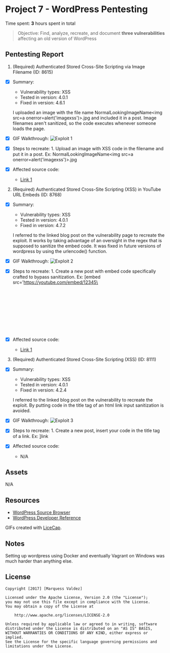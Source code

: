 # Project 7 - WordPress Pentesting

Time spent: **3** hours spent in total

> Objective: Find, analyze, recreate, and document **three vulnerabilities** affecting an old version of WordPress

## Pentesting Report

	
1. (Required) Authenticated Stored Cross-Site Scripting via Image Filename (ID: 8615)

  - [x] Summary: 
    - Vulnerability types: XSS
    - Tested in version: 4.0.1
    - Fixed in version: 4.6.1
    
    I uploaded an image with the file name NormalLookingImageName<img src=a onerror=alert('imagexss')>.jpg and included it in a post. Image filenames aren't sanitized, so the code executes whenever someone loads the page.
    
  - [x] GIF Walkthrough: 
		<img src='http://i.imgur.com/GelORed.gif' title='Exploit 1' width='' alt='Exploit 1' />
  - [x] Steps to recreate:
		1. Upload an image with XSS code in the filename and put it in a post.
		Ex: NormalLookingImageName<img src=a onerror=alert('imagexss')>.jpg
  - [x] Affected source code:
    - [Link 1](https://github.com/WordPress/WordPress/commit/c9e60dab176635d4bfaaf431c0ea891e4726d6e0)

2. (Required) Authenticated Stored Cross-Site Scripting (XSS) in YouTube URL Embeds (ID: 8768)
  - [x] Summary: 
    - Vulnerability types: XSS
    - Tested in version: 4.0.1
    - Fixed in version: 4.7.2
    
	I referred to the linked blog post on the vulnerability page to recreate the exploit. It works by taking advantage of an oversight in the regex that is supposed to sanitize the embed code. It was fixed in future versions of wordpress by using the urlencode() function.
	
  - [x] GIF Walkthrough: 
		<img src='http://i.imgur.com/AXnl9jA.gif' title='Exploit 2' width='' alt='Exploit 2' />  
  - [x] Steps to recreate: 
		1. Create a new post with embed code specifically crafted to bypass sanitization.
			Ex: [embed src='https://youtube.com/embed/12345\<svg onload=alert(1)>'][/embed]
  - [x] Affected source code:
    - [Link 1](https://github.com/WordPress/WordPress/commit/419c8d97ce8df7d5004ee0b566bc5e095f0a6ca8)

3. (Required) Authenticated Stored Cross-Site Scripting (XSS) (ID: 8111)
  - [x] Summary: 
    - Vulnerability types: XSS
    - Tested in version: 4.0.1
    - Fixed in version: 4.2.4
    
	I referred to the linked blog post on the vulnerability to recreate the exploit. By putting code in the title tag of an html link input sanitization is avoided.
	
  - [x] GIF Walkthrough:
		<img src='http://i.imgur.com/lki7Yhh.gif' title='Exploit 3' width='' alt='Exploit 3' />  
  - [x] Steps to recreate: 
		1. Create a new post, insert your code in the title tag of a link.
			Ex: <a href="[caption code=">]</a><a title=" onmouseover=alert('test')  ">link</a>
  - [x] Affected source code:
    - N/A

## Assets

N/A

## Resources

- [WordPress Source Browser](https://core.trac.wordpress.org/browser/)
- [WordPress Developer Reference](https://developer.wordpress.org/reference/)

GIFs created with [LiceCap](http://www.cockos.com/licecap/).

## Notes

Setting up wordpress using Docker and eventually Vagrant on Windows was much harder than anything else.

## License

    Copyright [2017] [Marquess Valdez]

    Licensed under the Apache License, Version 2.0 (the "License");
    you may not use this file except in compliance with the License.
    You may obtain a copy of the License at

        http://www.apache.org/licenses/LICENSE-2.0

    Unless required by applicable law or agreed to in writing, software
    distributed under the License is distributed on an "AS IS" BASIS,
    WITHOUT WARRANTIES OR CONDITIONS OF ANY KIND, either express or implied.
    See the License for the specific language governing permissions and
    limitations under the License.
